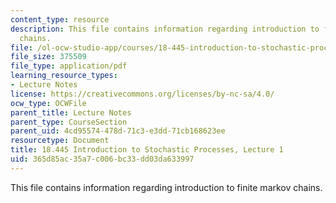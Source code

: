 ```yaml
---
content_type: resource
description: This file contains information regarding introduction to finite markov
  chains.
file: /ol-ocw-studio-app/courses/18-445-introduction-to-stochastic-processes-spring-2015/365d85ac35a7c006bc33dd03da633997_MIT18_445S15_lecture1.pdf
file_size: 375509
file_type: application/pdf
learning_resource_types:
- Lecture Notes
license: https://creativecommons.org/licenses/by-nc-sa/4.0/
ocw_type: OCWFile
parent_title: Lecture Notes
parent_type: CourseSection
parent_uid: 4cd95574-478d-71c3-e3dd-71cb168623ee
resourcetype: Document
title: 18.445 Introduction to Stochastic Processes, Lecture 1
uid: 365d85ac-35a7-c006-bc33-dd03da633997
---
```

This file contains information regarding introduction to finite markov chains.